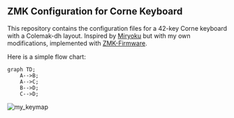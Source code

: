 ## ZMK Configuration for Corne Keyboard

This repository contains the configuration files for a 42-key Corne keyboard with a Colemak-dh layout. Inspired by [Miryoku](https://github.com/manna-harbour/miryoku/) but with my own modifications, implemented with [ZMK-Firmware](https://zmkfirmware.dev/).

Here is a simple flow chart:

```mermaid
graph TD;
    A-->B;
    A-->C;
    B-->D;
    C-->D;
```


![my_keymap](https://github.com/user-attachments/assets/20bf5dc9-e969-49b2-bbc7-14e611400e90)
